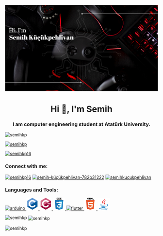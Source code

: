 <img src="https://github.com/Semihkp/Semihkp/blob/main/smhkckphlvn.png?raw=true" width="1200" hight="400">

<h1 align="center">Hi 👋, I'm Semih</h1>
<h3 align="center">I am computer engineering student at Atatürk University.</h3>

<p align="left"> <img src="https://komarev.com/ghpvc/?username=semihkp&label=Profile%20views&color=0e75b6&style=flat" alt="semihkp" /> </p>

<p align="left"> <a href="https://github.com/ryo-ma/github-profile-trophy"><img src="https://github-profile-trophy.vercel.app/?username=semihkp" alt="semihkp" /></a> </p>

<p align="left"> <a href="https://twitter.com/semihkp16" target="blank"><img src="https://img.shields.io/twitter/follow/semihkp16?logo=twitter&style=for-the-badge" alt="semihkp16" /></a> </p>

<h3 align="left">Connect with me:</h3>
<p align="left">
<a href="https://twitter.com/semihkp16" target="blank"><img align="center" src="https://raw.githubusercontent.com/rahuldkjain/github-profile-readme-generator/master/src/images/icons/Social/twitter.svg" alt="semihkp16" height="30" width="40" /></a>
<a href="https://linkedin.com/in/semih-küçükpehlivan-782b31222" target="blank"><img align="center" src="https://raw.githubusercontent.com/rahuldkjain/github-profile-readme-generator/master/src/images/icons/Social/linked-in-alt.svg" alt="semih-küçükpehlivan-782b31222" height="30" width="40" /></a>
<a href="https://instagram.com/semihkucukpehlivan" target="blank"><img align="center" src="https://raw.githubusercontent.com/rahuldkjain/github-profile-readme-generator/master/src/images/icons/Social/instagram.svg" alt="semihkucukpehlivan" height="30" width="40" /></a>
</p>

<h3 align="left">Languages and Tools:</h3>
<p align="left"> <a href="https://www.arduino.cc/" target="_blank" rel="noreferrer"> <img src="https://cdn.worldvectorlogo.com/logos/arduino-1.svg" alt="arduino" width="40" height="40"/> </a> <a href="https://www.cprogramming.com/" target="_blank" rel="noreferrer"> <img src="https://raw.githubusercontent.com/devicons/devicon/master/icons/c/c-original.svg" alt="c" width="40" height="40"/> </a> <a href="https://www.w3schools.com/cpp/" target="_blank" rel="noreferrer"> <img src="https://raw.githubusercontent.com/devicons/devicon/master/icons/cplusplus/cplusplus-original.svg" alt="cplusplus" width="40" height="40"/> </a> <a href="https://www.w3schools.com/css/" target="_blank" rel="noreferrer"> <img src="https://raw.githubusercontent.com/devicons/devicon/master/icons/css3/css3-original-wordmark.svg" alt="css3" width="40" height="40"/> </a> <a href="https://flutter.dev" target="_blank" rel="noreferrer"> <img src="https://www.vectorlogo.zone/logos/flutterio/flutterio-icon.svg" alt="flutter" width="40" height="40"/> </a> <a href="https://www.w3.org/html/" target="_blank" rel="noreferrer"> <img src="https://raw.githubusercontent.com/devicons/devicon/master/icons/html5/html5-original-wordmark.svg" alt="html5" width="40" height="40"/> </a> <a href="https://www.java.com" target="_blank" rel="noreferrer"> <img src="https://raw.githubusercontent.com/devicons/devicon/master/icons/java/java-original.svg" alt="java" width="40" height="40"/> </a> </p>

<p><img align="left" src="https://github-readme-stats.vercel.app/api/top-langs?username=semihkp&show_icons=true&locale=en&layout=compact" alt="semihkp" /></p>

<p>&nbsp;<img align="center" src="https://github-readme-stats.vercel.app/api?username=semihkp&show_icons=true&locale=en" alt="semihkp" /></p>

<p><img align="center" src="https://github-readme-streak-stats.herokuapp.com/?user=semihkp&" alt="semihkp" /></p>

